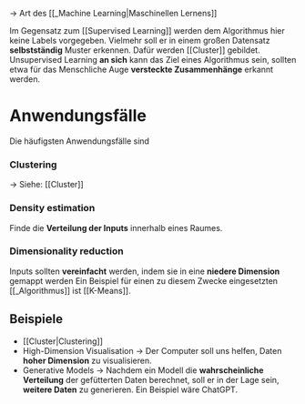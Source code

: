 -> Art des [[_Machine Learning|Maschinellen Lernens]]

Im Gegensatz zum [[Supervised Learning]] werden dem Algorithmus hier keine Labels vorgegeben. Vielmehr soll er in einem großen Datensatz **selbstständig** Muster erkennen.
Dafür werden [[Cluster]] gebildet. Unsupervised Learning **an sich** kann das Ziel eines Algorithmus sein, sollten etwa für das Menschliche Auge **versteckte Zusammenhänge** erkannt werden.

# Anwendungsfälle

Die häufigsten Anwendungsfälle sind

### Clustering

-> Siehe: [[Cluster]]

### Density estimation

Finde die **Verteilung der Inputs** innerhalb eines Raumes.

### Dimensionality reduction

Inputs sollten **vereinfacht** werden, indem sie in eine **niedere Dimension** gemappt werden Ein Beispiel für einen zu diesem Zwecke eingesetzten [[_Algorithmus]] ist [[K-Means]].

## Beispiele
- [[Cluster|Clustering]]
- High-Dimension Visualisation
  -> Der Computer soll uns helfen, Daten **hoher Dimension** zu visualisieren.
- Generative Models
  -> Nachdem ein Modell die **wahrscheinliche Verteilung** der gefütterten Daten berechnet, soll er in der Lage sein, **weitere Daten** zu generieren. Ein Beispiel wäre ChatGPT.

